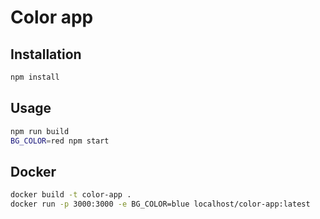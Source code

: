 # Color app

## Installation

```bash
npm install
```

## Usage

```bash
npm run build
BG_COLOR=red npm start
```

## Docker

```bash
docker build -t color-app .
docker run -p 3000:3000 -e BG_COLOR=blue localhost/color-app:latest
```
